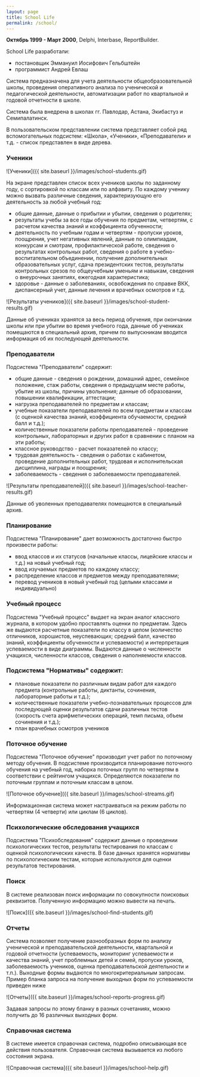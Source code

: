 ```yaml
---
layout: page
title: School Life
permalink: /school/
---
```


<b>Октябрь 1999 - Март 2000</b>, Delphi, Interbase, ReportBuilder.

School Life разработали:

* постановщик Эммануил Иосифович Гельбштейн
* программист Андрей Евлаш

Система предназначена для учета деятельности общеобразовательной школы, проведения оперативного анализа по ученической и педагогической деятельности, автоматизации работ по квартальной и годовой отчетности в школе.

Система была внедрена в школах гг. Павлодар, Астана, Экибастуз и Семипалатинск.

В пользовательском представлении система представляет собой ряд вспомогательных подсистем: «Школа», «Ученики», «Преподаватели» и т.д. - список представлен в виде дерева.

### Ученики

![Ученики]({{ site.baseurl }}/images/school-students.gif)

На экране представлен список всех учеников школы по заданному году, с сортировкой по классам или по алфавиту. По каждому ученику можно вызвать  различные сведения, характеризующую его деятельность за любой учебный год:

* общие данные, данные о прибытии и убытии, сведения о родителях;
* результаты учебы за все годы обучения по предметам, четвертям, с расчетом качества знаний и коэффициента обученности;
* деятельность  по учебным годам и четвертям - пропуски уроков, поощрения, учет негативных явлений, данные по олимпиадам, конкурсам и смотрам, профилактической работе, сведения о результатах контрольных работ, сведения о работе в учебно-воспитательном объединении, получение дополнительных образовательных услуг, сдача президентских тестов, результаты контрольных срезов по общеучебным уменьям и навыкам, сведения о внеурочных занятиях, ежегодная характеристика;
* здоровье - данные о заболеваниях, освобождения по справке ВКК, диспансерный учет, данные лечения и врачебных осмотров и т.д. 

![Результаты учеников]({{ site.baseurl }}/images/school-student-results.gif)

Данные об учениках хранятся за весь период обучения, при окончании  школы или при убытии во время учебного года,  данные об учениках помещаются в специальный архив, причем по выпускникам вводится информация об их последующей деятельности.

### Преподаватели

Подсистема "Преподаватели" содержит:

* общие данные - сведения о рождении, домашний адрес, семейное положение, стаж работы, сведения о предыдущем месте работы, убытие из школы, причины увольнения; данные об образовании, повышении квалификации, аттестации;
* нагрузка преподавателей по предметам и классам;
* учебные показатели преподавателей по всем предметам и классам (с оценкой качества знаний, коэффициента обучаемости, средний балл и т.д.);
* количественные показатели работы преподавателей - проведение контрольных, лабораторных и других работ в сравнении с планом на эти работы;
* классное руководство - расчет показателей по классу;
* трудовая деятельность - сведения о работах с кабинетом, проведение дополнительных работ, трудовая и исполнительская дисциплина, награды и поощрения;
* заболеваемость - сведения о заболеваемости преподавателей.

![Результаты преподавателей]({{ site.baseurl }}/images/school-teacher-results.gif)

Данные об уволенных преподавателях помещаются  в специальный архив.

### Планирование

Подсистема "Планирование" дает возможность достаточно быстро произвести работы:

* ввод классов и их статусов (начальные классы, лицейские классы и т.д.) на новый учебный год;
* ввод изучаемых предметов по каждому классу;
* распределение классов и предметов между преподавателями;
* перевод учеников в новый учебный год (целыми классами и индивидуально)

### Учебный процесс

Подсистема "Учебный процесс" выдает на экран аналог классного журнала, в котором удобно проставлять оценки по предметам. 
Здесь же выдаются расчетные показатели по классу в целом (количество отличников, хорошистов, неуспевающих; средний балл, 
качество знаний, коэффициенты обученности и успеваемости) и интерпретация успеваемости в виде диаграммы. 
Выдаются данные о численности учащихся, численности классов, сведения о наполняемости классов.

### Подсистема "Нормативы" содержит:

* плановые показатели по различным видам работ для каждого предмета (контрольные работы, диктанты, сочинения, лабораторные работы и т.д.);
* количественные показатели учебно-познавательных процессов для последующей оценки результатов сдачи различных тестов (скорость счета арифметических операций, темп письма, объем сочинения и т.д.);
* план врачебных осмотров учеников

### Поточное обучение

Подсистема "Поточное обучение" производит учет работ по поточному методу обучения. 
В подсистеме производится планирование поточного обучения на учебный год, наборка поточных групп по четвертям 
в соответствии с рейтингом учащихся. Определяются показатели по поточным группам и поточным классам в целом.

![Поточное обучение]({{ site.baseurl }}/images/school-streams.gif)

Информационная система может настраиваться на режим работы по четвертям (4 четверти) или циклам (6 циклов). 

### Психологические обследования учащихся

Подсистема "Психобследования" содержит данные о проведении психологических тестов, 
результаты тестирования по классам с оценкой психологических качеств. 
В базе данных хранятся нормативы по психологическим тестам, которые используются для оценки результатов тестирования.

### Поиск

В системе реализован поиск информации по совокупности поисковых реквизитов. Полученную информацию можно вывести на печать.

![Поиск]({{ site.baseurl }}/images/school-find-students.gif)

### Отчеты

Система позволяет получение разнообразных форм по анализу ученической и преподавательской деятельности, 
квартальной и годовой отчетности (успеваемость, мониторинг успеваемости и качества знаний, 
учет проблемных детей и семей, пропуски уроков, заболеваемость учеников, оценка преподавательской деятельности и т.п.). 
Выходные формы выдаются по многокритериальным запросам. 
Пример бланка запроса на получение выходных форм по успеваемости приведен ниже

![Отчеты]({{ site.baseurl }}/images/school-reports-progress.gif)

Задавая запросы по этому бланку в разных сочетаниях, можно получить до 16 различных выходных форм.

### Справочная система

В системе имеется справочная система, подробно описывающая все действия пользователя. Справочная система вызывается из любого состояния экрана.

![Справочная система]({{ site.baseurl }}/images/school-help.gif)
